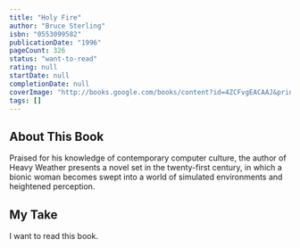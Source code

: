 ```yaml
---
title: "Holy Fire"
author: "Bruce Sterling"
isbn: "0553099582"
publicationDate: "1996"
pageCount: 326
status: "want-to-read"
rating: null
startDate: null
completionDate: null
coverImage: "http://books.google.com/books/content?id=4ZCFvgEACAAJ&printsec=frontcover&img=1&zoom=1&source=gbs_api"
tags: []
---
```


## About This Book

Praised for his knowledge of contemporary computer culture, the author of Heavy Weather presents a novel set in the twenty-first century, in which a bionic woman becomes swept into a world of simulated environments and heightened perception.

## My Take

I want to read this book.
